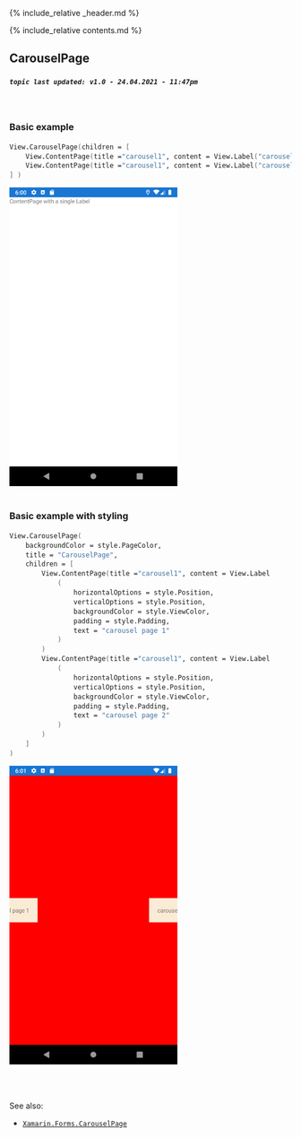 {% include_relative _header.md %}

{% include_relative contents.md %}

CarouselPage
--------
##### `topic last updated: v1.0 - 24.04.2021 - 11:47pm`

<br />

### Basic example


```fsharp 
View.CarouselPage(children = [
    View.ContentPage(title ="carousel1", content = View.Label("carousel page 1") )
    View.ContentPage(title ="carousel1", content = View.Label("carousel page 2") )
] )
```
<img src="images/pages/content-adr-basic.png" width="300">
<br /> <br /> 

### Basic example with styling

```fsharp 
View.CarouselPage(
    backgroundColor = style.PageColor,
    title = "CarouselPage",
    children = [
        View.ContentPage(title ="carousel1", content = View.Label
            (
                horizontalOptions = style.Position,
                verticalOptions = style.Position,
                backgroundColor = style.ViewColor,
                padding = style.Padding,
                text = "carousel page 1"
            )
        )                
        View.ContentPage(title ="carousel1", content = View.Label
            (
                horizontalOptions = style.Position,
                verticalOptions = style.Position,
                backgroundColor = style.ViewColor,
                padding = style.Padding,
                text = "carousel page 2"
            )
        )
    ]
)
```
<img src="images/pages/carousel-adr-styled.png" width="300">

<br /> <br /> 

See also:

* [`Xamarin.Forms.CarouselPage`](https://docs.microsoft.com/en-us/dotnet/api/Xamarin.Forms.CarouselPage)